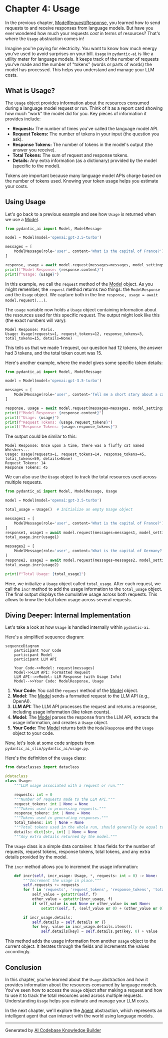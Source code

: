 # Chapter 4: Usage

In the previous chapter, [ModelRequest/Response](03_modelrequest_response.md), you learned how to send requests to and receive responses from language models. But have you ever wondered how much your requests *cost* in terms of resources? That's where the `Usage` abstraction comes in!

Imagine you're paying for electricity. You want to know how much energy you've used to avoid surprises on your bill.  `Usage` in `pydantic-ai` is like a utility meter for language models. It keeps track of the number of requests you've made and the number of "tokens" (words or parts of words) the model has processed. This helps you understand and manage your LLM costs.

## What is Usage?

The `Usage` object provides information about the resources consumed during a language model request or run. Think of it as a report card showing how much "work" the model did for you. Key pieces of information it provides include:

*   **Requests:** The number of times you've called the language model API.
*   **Request Tokens:** The number of tokens in your input (the question you ask).
*   **Response Tokens:** The number of tokens in the model's output (the answer you receive).
*   **Total Tokens:** The sum of request and response tokens.
*   **Details:** Any extra information (as a dictionary) provided by the model (specific to the model).

Tokens are important because many language model APIs charge based on the number of tokens used.  Knowing your token usage helps you estimate your costs.

## Using Usage

Let's go back to a previous example and see how `Usage` is returned when we use a [Model](01_model.md).

```python
from pydantic_ai import Model, ModelMessage

model = Model(model='openai:gpt-3.5-turbo')

messages = [
    ModelMessage(role='user', content='What is the capital of France?')
]

response, usage = await model.request(messages=messages, model_settings=None, model_request_parameters=None)
print(f"Model Response: {response.content}")
print(f"Usage: {usage}")
```

In this example, we call the `request` method of the [Model](01_model.md) object. As you might remember, the `request` method returns *two* things: the `ModelResponse` and the `Usage` object. We capture both in the line `response, usage = await model.request(...)`.

The `usage` variable now holds a `Usage` object containing information about the resources used for this specific request. The output might look like this (the exact numbers will vary):

```
Model Response: Paris.
Usage: Usage(requests=1, request_tokens=12, response_tokens=3, total_tokens=15, details=None)
```

This tells us that we made 1 request, our question had 12 tokens, the answer had 3 tokens, and the total token count was 15.

Here's another example, where the model gives some specific token details:

```python
from pydantic_ai import Model, ModelMessage

model = Model(model='openai:gpt-3.5-turbo')

messages = [
    ModelMessage(role='user', content='Tell me a short story about a cat.')
]

response, usage = await model.request(messages=messages, model_settings=None, model_request_parameters=None)
print(f"Model Response: {response.content}")
print(f"Usage: {usage}")
print(f"Request Tokens: {usage.request_tokens}")
print(f"Response Tokens: {usage.response_tokens}")
```

The output could be similar to this:

```
Model Response: Once upon a time, there was a fluffy cat named Whiskers...
Usage: Usage(requests=1, request_tokens=14, response_tokens=45, total_tokens=59, details=None)
Request Tokens: 14
Response Tokens: 45
```

We can also use the `Usage` object to track the total resources used across multiple requests.

```python
from pydantic_ai import Model, ModelMessage, Usage

model = Model(model='openai:gpt-3.5-turbo')

total_usage = Usage()  # Initialize an empty Usage object

messages1 = [
    ModelMessage(role='user', content='What is the capital of France?')
]
response1, usage1 = await model.request(messages=messages1, model_settings=None, model_request_parameters=None)
total_usage.incr(usage1)

messages2 = [
    ModelMessage(role='user', content='What is the capital of Germany?')
]
response2, usage2 = await model.request(messages=messages2, model_settings=None, model_request_parameters=None)
total_usage.incr(usage2)

print(f"Total Usage: {total_usage}")
```

Here, we initialize a `Usage` object called `total_usage`.  After each request, we call the `incr` method to add the usage information to the `total_usage` object. The final output displays the cumulative usage across both requests. This allows to know the total token usage across several requests.

## Diving Deeper: Internal Implementation

Let's take a look at how `Usage` is handled internally within `pydantic-ai`.

Here's a simplified sequence diagram:

```mermaid
sequenceDiagram
    participant Your Code
    participant Model
    participant LLM API

    Your Code->>Model: request(messages)
    Model->>LLM API: Formatted Request
    LLM API-->>Model: LLM Response (with Usage Info)
    Model-->>Your Code: ModelResponse, Usage
```

1.  **Your Code:** You call the `request` method of the [Model](01_model.md) object.
2.  **Model:** The [Model](01_model.md) sends a formatted request to the LLM API (e.g., OpenAI).
3.  **LLM API:** The LLM API processes the request and returns a response, including usage information (like token counts).
4.  **Model:** The [Model](01_model.md) parses the response from the LLM API, extracts the usage information, and creates a `Usage` object.
5.  **Your Code:** The [Model](01_model.md) returns both the `ModelResponse` and the `Usage` object to your code.

Now, let's look at some code snippets from `pydantic_ai_slim/pydantic_ai/usage.py`.

Here's the definition of the `Usage` class:

```python
from dataclasses import dataclass

@dataclass
class Usage:
    """LLM usage associated with a request or run."""

    requests: int = 0
    """Number of requests made to the LLM API."""
    request_tokens: int | None = None
    """Tokens used in processing requests."""
    response_tokens: int | None = None
    """Tokens used in generating responses."""
    total_tokens: int | None = None
    """Total tokens used in the whole run, should generally be equal to `request_tokens + response_tokens`."""
    details: dict[str, int] | None = None
    """Any extra details returned by the model."""
```

The `Usage` class is a simple data container. It has fields for the number of requests, request tokens, response tokens, total tokens, and any extra details provided by the model.

The `incr` method allows you to increment the usage information:

```python
    def incr(self, incr_usage: Usage, *, requests: int = 0) -> None:
        """Increment the usage in place."""
        self.requests += requests
        for f in 'requests', 'request_tokens', 'response_tokens', 'total_tokens':
            self_value = getattr(self, f)
            other_value = getattr(incr_usage, f)
            if self_value is not None or other_value is not None:
                setattr(self, f, (self_value or 0) + (other_value or 0))

        if incr_usage.details:
            self.details = self.details or {}
            for key, value in incr_usage.details.items():
                self.details[key] = self.details.get(key, 0) + value
```

This method adds the usage information from another `Usage` object to the current object. It iterates through the fields and increments the values accordingly.

## Conclusion

In this chapter, you've learned about the `Usage` abstraction and how it provides information about the resources consumed by language models. You've seen how to access the `Usage` object after making a request and how to use it to track the total resources used across multiple requests. Understanding `Usage` helps you estimate and manage your LLM costs.

In the next chapter, we'll explore the [Agent](05_agent.md) abstraction, which represents an intelligent agent that can interact with the world using language models.


---

Generated by [AI Codebase Knowledge Builder](https://github.com/The-Pocket/Tutorial-Codebase-Knowledge)